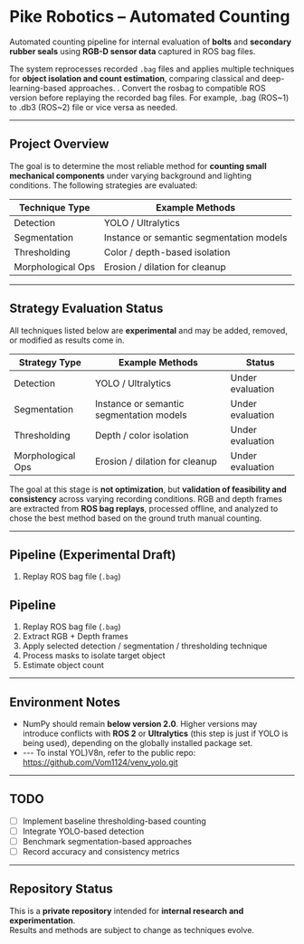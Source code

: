 # Pike Robotics – Automated Counting

Automated counting pipeline for internal evaluation of **bolts** and **secondary rubber seals** using **RGB-D sensor data** captured in ROS bag files.

The system reprocesses recorded `.bag` files and applies multiple techniques for **object isolation and count estimation**, comparing classical and deep-learning-based approaches.
. Convert the rosbag to compatible ROS version before replaying the recorded bag files. For example, .bag (ROS~1) to .db3 (ROS~2) file or vice versa as needed. 

---

## Project Overview

The goal is to determine the most reliable method for **counting small mechanical components** under varying background and lighting conditions. The following strategies are evaluated:

| Technique Type      | Example Methods                                  |
|---------------------|--------------------------------------------------|
| Detection           | YOLO / Ultralytics                              |
| Segmentation        | Instance or semantic segmentation models         |
| Thresholding        | Color / depth-based isolation                    |
| Morphological Ops   | Erosion / dilation for cleanup                   |


---

## Strategy Evaluation Status

All techniques listed below are **experimental** and may be added, removed, or modified as results come in.

| Strategy Type       | Example Methods                                  | Status          |
|---------------------|--------------------------------------------------|-----------------|
| Detection           | YOLO / Ultralytics                              | Under evaluation |
| Segmentation        | Instance or semantic segmentation models         | Under evaluation |
| Thresholding        | Depth / color isolation                         | Under evaluation |
| Morphological Ops   | Erosion / dilation for cleanup                  | Under evaluation |

The goal at this stage is **not optimization**, but **validation of feasibility and consistency** across varying recording conditions. RGB and depth frames are extracted from **ROS bag replays**, processed offline, and analyzed to chose the best method based on the ground truth manual counting. 

---

## Pipeline (Experimental Draft)

1. Replay ROS bag file (`.bag`)

## Pipeline

1. Replay ROS bag file (`.bag`)
2. Extract RGB + Depth frames
3. Apply selected detection / segmentation / thresholding technique
4. Process masks to isolate target object
5. Estimate object count

---

## Environment Notes

- NumPy should remain **below version 2.0**. Higher versions may introduce conflicts with **ROS 2** or **Ultralytics** (this step is just if YOLO is being used), depending on the globally installed package set.
- --- To instal YOL)V8n, refer to the public repo: https://github.com/Vom1124/venv_yolo.git

---

## TODO

- [ ] Implement baseline thresholding-based counting
- [ ] Integrate YOLO-based detection
- [ ] Benchmark segmentation-based approaches
- [ ] Record accuracy and consistency metrics

---

## Repository Status

This is a **private repository** intended for **internal research and experimentation**.  
Results and methods are subject to change as techniques evolve.

